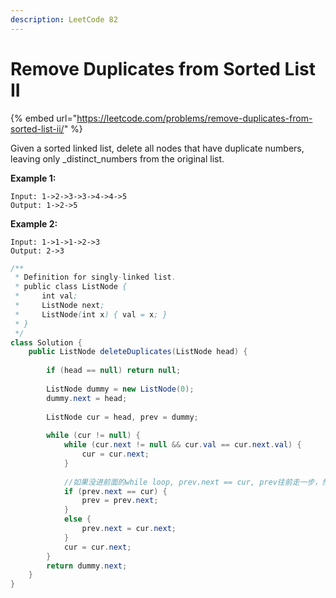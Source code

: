 ```yaml
---
description: LeetCode 82
---
```


# Remove Duplicates from Sorted List II

{% embed url="https://leetcode.com/problems/remove-duplicates-from-sorted-list-ii/" %}

Given a sorted linked list, delete all nodes that have duplicate numbers, leaving only _distinct_numbers from the original list.

**Example 1:**

```
Input: 1->2->3->3->4->4->5
Output: 1->2->5
```

**Example 2:**

```
Input: 1->1->1->2->3
Output: 2->3
```

```java
/**
 * Definition for singly-linked list.
 * public class ListNode {
 *     int val;
 *     ListNode next;
 *     ListNode(int x) { val = x; }
 * }
 */
class Solution {
    public ListNode deleteDuplicates(ListNode head) {
        
        if (head == null) return null;
        
        ListNode dummy = new ListNode(0);
        dummy.next = head;
        
        ListNode cur = head, prev = dummy;
        
        while (cur != null) {
            while (cur.next != null && cur.val == cur.next.val) {
                cur = cur.next;
            }
            
            //如果没进前面的while loop, prev.next == cur, prev往前走一步，然后，cur也往前走一步
            if (prev.next == cur) {
                prev = prev.next;
            }
            else {
                prev.next = cur.next;
            }
            cur = cur.next;
        }
        return dummy.next;
    }
}
```
